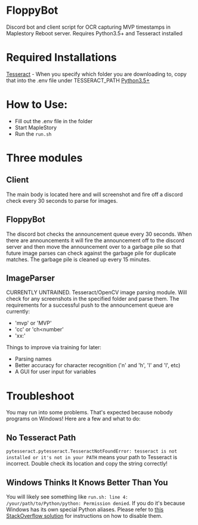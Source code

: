 # FloppyBot
Discord bot and client script for OCR capturing MVP timestamps in Maplestory Reboot server. Requires Python3.5+ and Tesseract installed

# Required Installations
  [Tesseract](https://github.com/UB-Mannheim/tesseract/wiki) - When you specify which folder you are downloading to, copy that into the .env file under TESSERACT_PATH
  [Python3.5+](https://www.python.org/downloads/)

# How to Use:
  * Fill out the .env file in the folder
  * Start MapleStory
  * Run the `run.sh`

# Three modules

## Client
  The main body is located here and will screenshot and fire off a discord check every 30 seconds to parse for images.

## FloppyBot
  The discord bot checks the announcement queue every 30 seconds. When there are announcements it will fire
  the announcement off to the discord server and then move the announcement over to a garbage pile so that
  future image parses can check against the garbage pile for duplicate matches. The garbage pile is cleaned
  up every 15 minutes.

## ImageParser
  CURRENTLY UNTRAINED. Tesseract/OpenCV image parsing module. Will check for any screenshots in the specified
  folder and parse them. The requirements for a successful push to the announcement queue are currently:
  
   * 'mvp' or 'MVP'
   * 'cc<number>' or 'ch<number'
   * 'xx:<number>'
  
  Things to improve via training for later:
  
   * Parsing names
   * Better accuracy for character recognition ('n' and 'h', 'I' and 'l', etc)
   * A GUI for user input for variables

# Troubleshoot
  You may run into some problems. That's expected because nobody programs on Windows! Here are a few and what to do:

## No Tesseract Path
  `pytesseract.pytesseract.TesseractNotFoundError: tesseract is not installed or it's not in your PATH` means your path to Tesseract is incorrect. Double check its location and copy the string correctly!

## Windows Thinks It Knows Better Than You
  You will likely see something like `run.sh: line 4: /your/path/to/Python/python: Permission denied`. If you do it's because Windows has its own special Python aliases. Please refer to [this StackOverflow solution](https://stackoverflow.com/a/57168165/4596298) for instructions on how to disable them.
